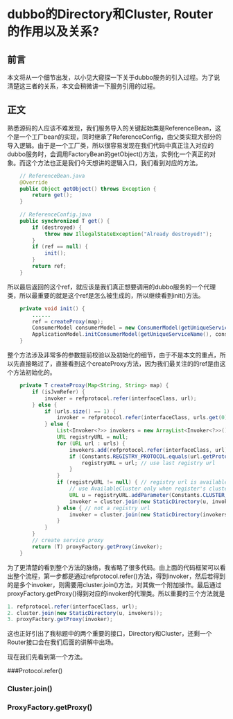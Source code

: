 

# dubbo的Directory和Cluster, Router 的作用以及关系?

## 前言

本文将从一个细节出发，以小见大窥探一下关于dubbo服务的引入过程。为了说清楚这三者的关系，本文会稍微讲一下服务引用的过程。

## 正文

熟悉源码的人应该不难发现，我们服务导入的关键起始类是ReferenceBean，这个是一个工厂bean的实现，同时继承了ReferenceConfig，由父类实现大部分的导入逻辑。由于是一个工厂类，所以很容易发现在我们代码中真正注入对应的dubbo服务时，会调用FactoryBean的getObject()方法，实例化一个真正的对象。而这个方法也正是我们今天想讲的逻辑入口，我们看到对应的方法。



````java
    // ReferenceBean.java
    @Override
    public Object getObject() throws Exception {
        return get();
    }
    
    // ReferenceConfig.java
    public synchronized T get() {
        if (destroyed) {
            throw new IllegalStateException("Already destroyed!");
        }
        if (ref == null) {
            init();
        }
        return ref;
    }
````

所以最后返回的这个ref，就应该是我们真正想要调用的dubbo服务的一个代理类，所以最重要的就是这个ref是怎么被生成的，所以继续看到init()方法。

````java
    private void init() {
        ......
        ref = createProxy(map);
        ConsumerModel consumerModel = new ConsumerModel(getUniqueServiceName(), this, ref, interfaceClass.getMethods());
        ApplicationModel.initConsumerModel(getUniqueServiceName(), consumerModel);
    }
````

整个方法涉及非常多的参数提前校验以及初始化的细节，由于不是本文的重点，所以先直接略过了，直接看到这个createProxy方法，因为我们最关注的的ref是由这个方法初始化的。

````java
    private T createProxy(Map<String, String> map) {
        if (isJvmRefer) {
            invoker = refprotocol.refer(interfaceClass, url);
        } else {
            if (urls.size() == 1) {
                invoker = refprotocol.refer(interfaceClass, urls.get(0));
            } else {
                List<Invoker<?>> invokers = new ArrayList<Invoker<?>>();
                URL registryURL = null;
                for (URL url : urls) {
                    invokers.add(refprotocol.refer(interfaceClass, url));
                    if (Constants.REGISTRY_PROTOCOL.equals(url.getProtocol())) {
                        registryURL = url; // use last registry url
                    }
                }
                if (registryURL != null) { // registry url is available
                    // use AvailableCluster only when register's cluster is available
                    URL u = registryURL.addParameter(Constants.CLUSTER_KEY, AvailableCluster.NAME);
                    invoker = cluster.join(new StaticDirectory(u, invokers));
                } else { // not a registry url
                    invoker = cluster.join(new StaticDirectory(invokers));
                }
            }
        }
        // create service proxy
        return (T) proxyFactory.getProxy(invoker);
    }
````

为了更清楚的看到整个方法的脉络，我省略了很多代码。由上面的代码框架可以看出整个流程，第一步都是通过refprotocol.refer()方法，得到invoker，然后若得到的是多个invoker，则需要用cluster.join()方法，对其做一个附加操作。最后通过proxyFactory.getProxy()得到对应的invoker的代理类。所以重要的三个方法就是

````java
1. refprotocol.refer(interfaceClass, url);
2. cluster.join(new StaticDirectory(u, invokers));
3. proxyFactory.getProxy(invoker);
````

这也正好引出了我标题中的两个重要的接口，Directory和Cluster，还剩一个Router接口会在我们后面的讲解中出场。

现在我们先看到第一个方法。

###Protocol.refer()



### Cluster.join()

###  ProxyFactory.getProxy()



